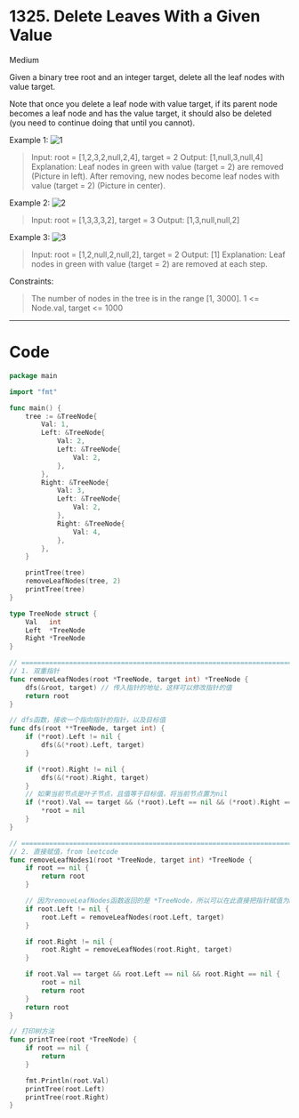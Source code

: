 # 1325. Delete Leaves With a Given Value

Medium

Given a binary tree root and an integer target, delete all the leaf nodes with value target.

Note that once you delete a leaf node with value target, if its parent node becomes a leaf node and has the value target, it should also be deleted (you need to continue doing that until you cannot).


Example 1:
![1](https://assets.leetcode.com/uploads/2020/01/09/sample_1_1684.png)
> Input: root = [1,2,3,2,null,2,4], target = 2
Output: [1,null,3,null,4]
Explanation: Leaf nodes in green with value (target = 2) are removed (Picture in left). 
After removing, new nodes become leaf nodes with value (target = 2) (Picture in center).

Example 2:
![2](https://assets.leetcode.com/uploads/2020/01/09/sample_2_1684.png)
> Input: root = [1,3,3,3,2], target = 3
Output: [1,3,null,null,2]

Example 3:
![3](https://assets.leetcode.com/uploads/2020/01/15/sample_3_1684.png)
> Input: root = [1,2,null,2,null,2], target = 2
Output: [1]
Explanation: Leaf nodes in green with value (target = 2) are removed at each step.
 
Constraints:
> The number of nodes in the tree is in the range [1, 3000].
1 <= Node.val, target <= 1000

---

# Code
```go
package main

import "fmt"

func main() {
	tree := &TreeNode{
		Val: 1,
		Left: &TreeNode{
			Val: 2,
			Left: &TreeNode{
				Val: 2,
			},
		},
		Right: &TreeNode{
			Val: 3,
			Left: &TreeNode{
				Val: 2,
			},
			Right: &TreeNode{
				Val: 4,
			},
		},
	}

	printTree(tree)
	removeLeafNodes(tree, 2)
	printTree(tree)
}

type TreeNode struct {
	Val   int
	Left  *TreeNode
	Right *TreeNode
}

// =====================================================================================================================
// 1. 双重指针
func removeLeafNodes(root *TreeNode, target int) *TreeNode {
	dfs(&root, target) // 传入指针的地址，这样可以修改指针的值
	return root
}

// dfs函数，接收一个指向指针的指针，以及目标值
func dfs(root **TreeNode, target int) {
	if (*root).Left != nil {
		dfs(&(*root).Left, target)
	}

	if (*root).Right != nil {
		dfs(&(*root).Right, target)
	}
	// 如果当前节点是叶子节点，且值等于目标值，将当前节点置为nil
	if (*root).Val == target && (*root).Left == nil && (*root).Right == nil {
		*root = nil
	}
}

// =====================================================================================================================
// 2. 直接赋值，from leetcode
func removeLeafNodes1(root *TreeNode, target int) *TreeNode {
	if root == nil {
		return root
	}

	// 因为removeLeafNodes函数返回的是 *TreeNode，所以可以在此直接把指针赋值为nil
	if root.Left != nil {
		root.Left = removeLeafNodes(root.Left, target)
	}

	if root.Right != nil {
		root.Right = removeLeafNodes(root.Right, target)
	}

	if root.Val == target && root.Left == nil && root.Right == nil {
		root = nil
		return root
	}
	return root
}

// 打印树方法
func printTree(root *TreeNode) {
	if root == nil {
		return
	}

	fmt.Println(root.Val)
	printTree(root.Left)
	printTree(root.Right)
}
```